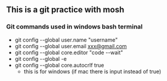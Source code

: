 This is a git practice with mosh 
---
### Git commands used in windows bash terminal
- git config --global user.name "username"
- git config --global user.email xxx@gmail.com
- git config --global core.editor "code --wait"
- git config --global -e
- git config --global core.autocrlf true 
  - this is for windows (if mac there is input instead of true)
